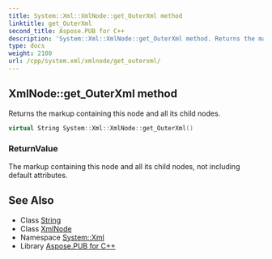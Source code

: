 ```yaml
---
title: System::Xml::XmlNode::get_OuterXml method
linktitle: get_OuterXml
second_title: Aspose.PUB for C++
description: 'System::Xml::XmlNode::get_OuterXml method. Returns the markup containing this node and all its child nodes in C++.'
type: docs
weight: 2100
url: /cpp/system.xml/xmlnode/get_outerxml/
---
```

## XmlNode::get_OuterXml method


Returns the markup containing this node and all its child nodes.

```cpp
virtual String System::Xml::XmlNode::get_OuterXml()
```


### ReturnValue

The markup containing this node and all its child nodes, not including default attributes.

## See Also

* Class [String](../../../system/string/)
* Class [XmlNode](../)
* Namespace [System::Xml](../../)
* Library [Aspose.PUB for C++](../../../)
